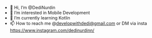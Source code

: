 - 👋 Hi, I’m @DediNurdin
- 👀 I’m interested in Mobile Development
- 🌱 I’m currently learning Kotlin 
- 📫 How to reach me @developwithdedi@gmail.com or DM via insta https://www.instagram.com/dedinurdinn/

<!---
DediNurdin/DediNurdin is a ✨ special ✨ repository because its `README.md` (this file) appears on your GitHub profile.
You can click the Preview link to take a look at your changes.
--->
